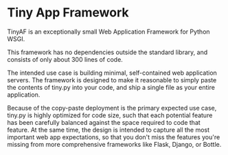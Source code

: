 # Tiny App Framework

TinyAF is an exceptionally small Web Application Framework for Python WSGI.

This framework has no dependencies outside the standard library, and consists
of only about 300 lines of code.

The intended use case is building minimal, self-contained web application
servers. The framework is designed to make it reasonable to simply paste the
contents of tiny.py into your code, and ship a single file as your entire
application.

Because of the copy-paste deployment is the primary expected use case, tiny.py
is highly optimized for code size, such that each potential feature has been
carefully balanced against the space required to code that feature. At the same
time, the design is intended to capture all the most important web app
expectations, so that you don't miss the features you're missing from more
comprehensive frameworks like Flask, Django, or Bottle.